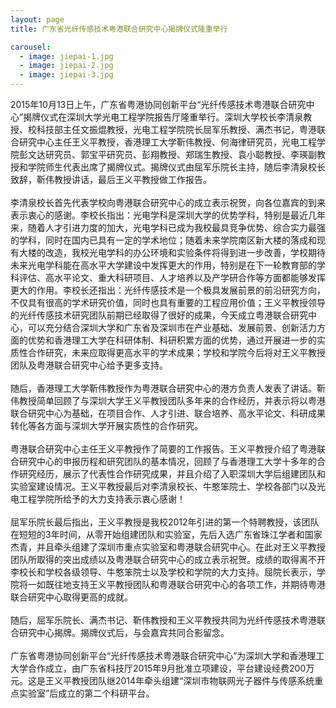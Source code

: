 ```yaml
---
layout: page
title: 广东省光纤传感技术粤港联合研究中心揭牌仪式隆重举行

carousel: 
  - image: jiepai-1.jpg
  - image: jiepai-2.jpg
  - image: jiepai-3.jpg
---
```


2015年10月13日上午，广东省粤港协同创新平台“光纤传感技术粤港联合研究中心”揭牌仪式在深圳大学光电工程学院报告厅隆重举行。深圳大学校长李清泉教授、校科技部主任文振焜教授，光电工程学院院长屈军乐教授、满杰书记，粤港联合研究中心主任王义平教授，香港理工大学靳伟教授、何海律研究员，光电工程学院彭文达研究员、郭宝平研究员、彭翔教授、郑瑞生教授、袁小聪教授、李瑛副教授和学院师生代表出席了揭牌仪式。揭牌仪式由屈军乐院长主持，随后李清泉校长致辞，靳伟教授讲话，最后王义平教授做工作报告。 <br>
<br>
李清泉校长首先代表学校向粤港联合研究中心的成立表示祝贺，向各位嘉宾的到来表示衷心的感谢。李校长指出：光电学科是深圳大学的优势学科，特别是最近几年来，随着人才引进力度的加大，光电学科已成为我校最具竞争优势、综合实力最强的学科，同时在国内已具有一定的学术地位；随着未来学院南区新大楼的落成和现有大楼的改造，我校光电学科的办公环境和实验条件将得到进一步改善，学校期待未来光电学科能在高水平大学建设中发挥更大的作用，特别是在下一轮教育部的学科评估、高水平论文、重大科研项目、人才培养以及产学研合作等方面都能够发挥更大的作用。李校长还指出：光纤传感技术是一个极具发展前景的前沿研究方向，不仅具有很高的学术研究价值，同时也具有重要的工程应用价值；王义平教授领导的光纤传感技术研究团队前期已经取得了很好的成果，今天成立粤港联合研究中心，可以充分结合深圳大学和广东省及深圳市在产业基础、发展前景、创新活力方面的优势和香港理工大学在科研体制、科研积累方面的优势，通过开展进一步的实质性合作研究，未来应取得更高水平的学术成果；学校和学院今后将对王义平教授团队及粤港联合研究中心给予更多支持。 <br>
<br>
随后，香港理工大学靳伟教授作为粤港联合研究中心的港方负责人发表了讲话。靳伟教授简单回顾了与深圳大学王义平教授团队多年来的合作经历，并表示将以粤港联合研究中心为基础，在项目合作、人才引进、联合培养、高水平论文、科研成果转化等各方面与深圳大学开展实质性的合作研究。 <br>
<br>
粤港联合研究中心主任王义平教授作了简要的工作报告。王义平教授介绍了粤港联合研究中心的申报历程和研究团队的基本情况，回顾了与香港理工大学十多年的合作研究经历，展示了代表性合作研究成果，并且介绍了入职深圳大学后组建团队和实验室建设情况。王义平教授最后对李清泉校长、牛憨笨院士、学校各部门以及光电工程学院所给予的大力支持表示衷心感谢！<br> 
<br>
屈军乐院长最后指出，王义平教授是我校2012年引进的第一个特聘教授，该团队在短短的3年时间，从零开始组建团队和实验室，先后入选广东省珠江学者和国家杰青，并且牵头组建了深圳市重点实验室和粤港联合研究中心。在此对王义平教授团队所取得的突出成绩以及粤港联合研究中心的成立表示祝贺。成绩的取得离不开李校长和学校各级领导、牛憨笨院士以及学校和学院的大力支持。屈院长表示，学院将一如既往地支持王义平教授团队和粤港联合研究中心的各项工作，并期待粤港联合研究中心取得更高的成就。 <br>
<br>
随后，屈军乐院长、满杰书记、靳伟教授和王义平教授共同为光纤传感技术粤港联合研究中心揭牌。揭牌仪式后，与会嘉宾共同合影留念。 
<br>
<br>
广东省粤港协同创新平台“光纤传感技术粤港联合研究中心”为深圳大学和香港理工大学合作成立，由广东省科技厅2015年9月批准立项建设，平台建设经费200万元。这是王义平教授团队继2014年牵头组建“深圳市物联网光子器件与传感系统重点实验室”后成立的第二个科研平台。<br>
